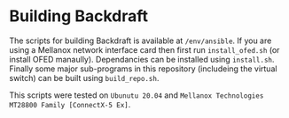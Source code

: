 # Building Backdraft

The scripts for building Backdraft is available at `/env/ansible`.
If you are using a Mellanox network interface card then first run
`install_ofed.sh` (or install OFED manaully). Dependancies can be installed
using `install.sh`. Finally some major sub-programs in this repository
(includeing the virtual switch) can be built using `build_repo.sh`.


This scripts were tested on `Ubunutu 20.04` and
`Mellanox Technologies MT28800 Family [ConnectX-5 Ex]`.
